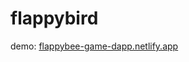 # flappybird

demo: [flappybee-game-dapp.netlify.app](https://flappybee-game-dapp.netlify.app/play)
